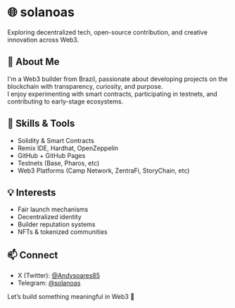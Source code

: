 # 🌐 solanoas

Exploring decentralized tech, open-source contribution, and creative innovation across Web3.

## 👋 About Me
I'm a Web3 builder from Brazil, passionate about developing projects on the blockchain with transparency, curiosity, and purpose.  
I enjoy experimenting with smart contracts, participating in testnets, and contributing to early-stage ecosystems.

## 🔧 Skills & Tools
- Solidity & Smart Contracts  
- Remix IDE, Hardhat, OpenZeppelin  
- GitHub + GitHub Pages  
- Testnets (Base, Pharos, etc)  
- Web3 Platforms (Camp Network, ZentraFi, StoryChain, etc)

## 💡 Interests
- Fair launch mechanisms  
- Decentralized identity  
- Builder reputation systems  
- NFTs & tokenized communities  

## 📫 Connect
- X (Twitter): [@Andysoares85](https://x.com/Andysoares85)  
- Telegram: [@solanoas](https://t.me/solanoas85)  

Let’s build something meaningful in Web3 🚀
